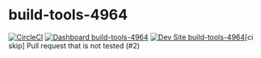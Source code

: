 # build-tools-4964

[![CircleCI](https://circleci.com/gh/pantheon-ci-bot/build-tools-4964.svg?style=shield)](https://circleci.com/gh/pantheon-ci-bot/build-tools-4964)
[![Dashboard build-tools-4964](https://img.shields.io/badge/dashboard-build_tools_4964-yellow.svg)](https://dashboard.pantheon.io/sites/3a5f4416-003e-4179-a79d-3124a4b59b60#dev/code)
[![Dev Site build-tools-4964](https://img.shields.io/badge/site-build_tools_4964-blue.svg)](http://dev-build-tools-4964.pantheonsite.io/)[ci skip] Pull request that is not tested (#2)
